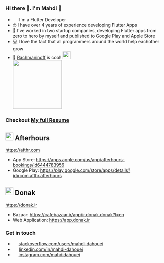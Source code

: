 ### Hi there 👋. I'm Mahdi 🙂

- <img src="https://github.com/mahdidahouei/mahdidahouei/assets/58371632/69870ff3-aee2-4f00-9422-d4bb4da5cf76" width="16px"> I'm a Flutter Developer
- 🤓 I have over 4 years of experience developing Flutter Apps
- 🏢 I've worked in two startup companies, developing Flutter apps from zero to hero by myself and published to Google Play and Apple Store
- 💻 I love the fact that all programmers around the world help eachother grow
- 🎹 <a href="https://www.youtube.com/watch?v=EVofR60I0vY">Rachmaninoff</a> is cool! <img src="https://i.giphy.com/media/cmDwvUINhCn3G/giphy.webp" width="25px">  
  <img src="https://i.giphy.com/media/8re0wDQJs3Hkx22S1q/giphy.webp" width="156px">

### Checkout [My full Resume](https://github.com/mahdidahouei/mahdidahouei/files/12565766/cv-mahdi.dahouei.pdf)

## <img width="25px" src="https://github.com/mahdidahouei/mahdidahouei/assets/58371632/22fa7bf6-f853-4d3a-bf29-1e791287fb9e">  Afterhours
https://afthr.com
- App Store: https://apps.apple.com/us/app/afterhours-bookings/id6444783956
- Google Play: https://play.google.com/store/apps/details?id=com.afthr.afterhours

## <img width="25px" src="https://github.com/mahdidahouei/mahdidahouei/assets/58371632/67b73bf6-5173-4a5c-bb50-fc04093e3270">  Donak
https://donak.ir
- Bazaar: https://cafebazaar.ir/app/ir.donak.donak?l=en
- Web Application: https://app.donak.ir


### Get in touch
- <img width="14px" src="https://github.com/mahdidahouei/mahdidahouei/assets/58371632/8c19415b-0a66-402a-876d-8365c2f56df7"> <a href="https://stackoverflow.com/users/11989412/mahdi-dahouei">stackoverflow.com/users/mahdi-dahouei</a>
- <img width="15px" src="https://github.com/mahdidahouei/mahdidahouei/assets/58371632/8a9e0236-db8f-4b7b-a543-5659123b21a1"> <a href="https://www.linkedin.com/in/mahdi-dahouei-6a5002121/">linkedin.com/in/mahdi-dahouei</a>
- <a href="https://www.instagram.com/mahdidahouei/"><img width="14px" src="https://github.com/mahdidahouei/mahdidahouei/assets/58371632/a908715c-6a26-4138-ac5d-5d1e88edfea5"></a> <a href="https://www.instagram.com/mahdidahouei/">instagram.com/mahdidahouei</a>


<!--
I'm a mobile application developer with 4+ years of experience in developing commercial flutter applications working with startup teams. Soley responsible for the deployment and management of three IOS and Android applications currently live on Google Play & App Store. I am also familiar with native android and IOS development.
-->